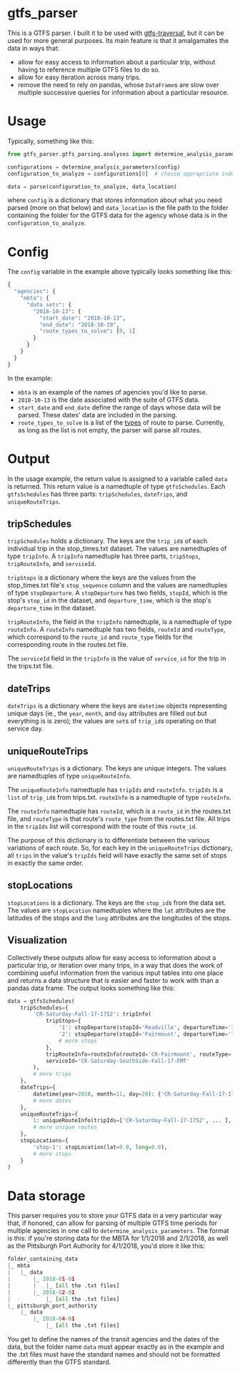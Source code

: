 # gtfs_parser
  
This is a GTFS parser.  I built it to be used with [gtfs-traversal](https://github.com/johnbrussell/gtfs-traversal), but it can be used for more general purposes.  Its main feature is that it amalgamates the data in ways that: 
 - allow for easy access to information about a particular trip, without having to reference multiple GTFS files to do so. 
 - allow for easy iteration across many trips.
 - remove the need to rely on pandas, whose `DataFrame`s are slow over multiple successive queries for information about a particular resource.

# Usage

Typically, something like this: 
```python
from gtfs_parser.gtfs_parsing.analyses import determine_analysis_parameters, parse

configurations = determine_analysis_parameters(config)
configuration_to_analyze = configurations[0]  # choose appropriate index

data = parse(configuration_to_analyze, data_location)
```
where `config` is a dictionary that stores information about what you need parsed (more on that below) and `data_location` is the file path to the folder containing the folder for the GTFS data for the agency whose data is in the `configuration_to_analyze`. 

# Config

The `config` variable in the example above typically looks something like this: 
```python
{
  "agencies": {
    "mbta": {
      "data_sets": {
        "2018-10-13": {
          "start_date": "2018-10-13",
          "end_date": "2018-10-19",
          "route_types_to_solve": [0, 1]
        }
      }
    }
  }
}
```
In the example: 
 - `mbta` is an example of the names of agencies you'd like to parse.
 - `2018-10-13` is the date associated with the suite of GTFS data. 
 - `start_date` and `end_date` define the range of days whose data will be parsed.  These dates' data are included in the parsing. 
 - `route_types_to_solve` is a list of the [types](https://developers.google.com/transit/gtfs/reference#routestxt) of route to parse. Currently, as long as the list is not empty, the parser will parse all routes.
 
 # Output
 
 In the usage example, the return value is assigned to a variable called `data` is returned.  This return value is a namedtuple of type `gtfsSchedules`.  Each `gtfsSchedules` has three parts: `tripSchedules`, `dateTrips`, and `uniqueRouteTrips`. 
 
 ## tripSchedules
 
 `tripSchedules` holds a dictionary.  The keys are the `trip_id`s of each individual trip in the stop_times.txt dataset.  The values are namedtuples of type `tripInfo`.  A `tripInfo` namedtuple has three parts, `tripStops`, `tripRouteInfo`, and `serviceId`.  
 
 `tripStops` is a dictionary where the keys are the values from the stop_times.txt file's `stop_sequence` column and the values are namedtuples of type `stopDeparture`.  A `stopDeparture` has two fields, `stopId`, which is the stop's `stop_id` in the dataset, and `departure_time`, which is the stop's `departure_time` in the dataset. 
 
 `tripRouteInfo`, the field in the `tripInfo` namedtuple, is a namedtuple of type `routeInfo`.  A `routeInfo` namedtuple has two fields, `routeId` and `routeType`, which correspond to the `route_id` and `route_type` fields for the corresponding route in the routes.txt file.
 
 The `serviceId` field in the `tripInfo` is the value of `service_id` for the trip in the trips.txt file. 
 
 ## dateTrips
 
 `dateTrips` is a dictionary where the keys are `datetime` objects representing unique days (ie., the `year`, `month`, and `day` attributes are filled out but everything is is zero); the values are `set`s of `trip_id`s operating on that service day. 
 
 ## uniqueRouteTrips
 
 `uniqueRouteTrips` is a dictionary.  The keys are unique integers.  The values are namedtuples of type `uniqueRouteInfo`.  
 
 The `uniqueRouteInfo` namedtuple has `tripIds` and `routeInfo`.  `tripIds` is a `list` of `trip_id`s from trips.txt.  `routeInfo` is a namedtuple of type `routeInfo`. 
 
 The `routeInfo` namedtuple has `routeId`, which is a `route_id` in the routes.txt file, and `routeType` is that route's `route_type` from the routes.txt file.  All trips in the `tripIds` list will correspond with the route of this `route_id`. 
 
 The purpose of this dictionary is to differentiate between the various variations of each route.  So, for each key in the `uniqueRouteTrips` dictionary, all `trips` in the value's `tripIds` field will have exactly the same set of stops in exactly the same order.
 
 ## stopLocations
 
 `stopLocations` is a dictionary.  The keys are the `stop_id`s from the data set.  The values are `stopLocation` namedtuples where the `lat` attributes are the latitudes of the stops and the `long` attributes are the longitudes of the stops.
 
 ## Visualization
 
 Collectively these outputs allow for easy access to information about a particular trip, or iteration over many trips, in a way that does the work of combining useful information from the various input tables into one place and returns a data structure that is easier and faster to work with than a pandas data frame. The output looks something like this: 
```python
data = gtfsSchedules(
    tripSchedules={
        'CR-Saturday-Fall-17-1752': tripInfo(
            tripStops={
                '1': stopDeparture(stopId='Readville', departureTime='7:30:00'),
                '2': stopDeparture(stopId='Fairmount', departureTime='7:33:00'),
                # more stops
            },
            tripRouteInfo=routeInfo(routeId='CR-Fairmount', routeType='2'),
            serviceId='CR-Saturday-SouthSide-Fall-17-FMT'
        ),
        # more trips
    },
    dateTrips={
        datetime(year=2018, month=11, day=20): {'CR-Saturday-Fall-17-1752', ... },
        # more dates
    },
    uniqueRouteTrips={
        1: uniqueRouteInfo(tripIds=['CR-Saturday-Fall-17-1752', ... ], routeInfo=routeInfo(routeId="CR-Fairmount", routeType="2")),
        # more unique routes
    },
    stopLocations={
        'stop-1': stopLocation(lat=0.0, long=0.0),
        # more stops
    }
)
```
  
 # Data storage
 
 This parser requires you to store your GTFS data in a very particular way that, if honored, can allow for parsing of multiple GTFS time periods for multiple agencies in one call to `determine_analysis_parameters`.  The format is this: if you're storing data for the MBTA for 1/1/2018 and 2/1/2018, as well as the Pittsburgh Port Authority for 4/1/2018, you'd store it like this: 
 ```python
folder_containing_data
 |_ mbta
 |   |_ data
 |       |_ 2018-01-01
 |       |   |_ [all the .txt files]
 |       |_ 2018-02-01
 |           |_ [all the .txt files]
 |_ pittsburgh_port_authority
     |_ data
         |_ 2018-04-01
             |_ [all the .txt files]
```
You get to define the names of the transit agencies and the dates of the data, but the folder name `data` must appear exactly as in the example and the .txt files must have the standard names and should not be formatted differently than the GTFS standard. 
